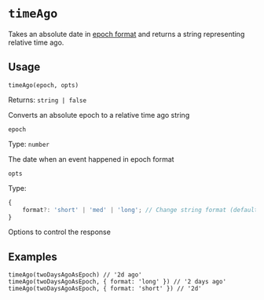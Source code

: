 
# `timeAgo`

Takes an absolute date in [epoch format](https://developer.mozilla.org/en-US/docs/Web/JavaScript/Reference/Global_Objects/Date#description) and returns a string representing relative time ago.

## Usage
`timeAgo(epoch, opts)`

Returns: `string | false`

Converts an absolute epoch to a relative time ago string

`epoch`

Type: `number`

The date when an event happened in epoch format

`opts`

Type:
```typescript
{
	format?: 'short' | 'med' | 'long'; // Change string format (default 'med')
}
```

Options to control the response

## Examples
```
timeAgo(twoDaysAgoAsEpoch) // '2d ago'
timeAgo(twoDaysAgoAsEpoch, { format: 'long' }) // '2 days ago'
timeAgo(twoDaysAgoAsEpoch, { format: 'short' }) // '2d'
```
